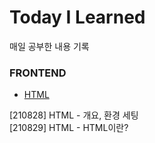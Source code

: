 # Today I Learned

매일 공부한 내용 기록

### FRONTEND

- [HTML](https://github.com/yb8350/TIL/blob/master/frontend/HTML.md)


[210828] HTML - 개요, 환경 세팅  
[210829] HTML - HTML이란?
